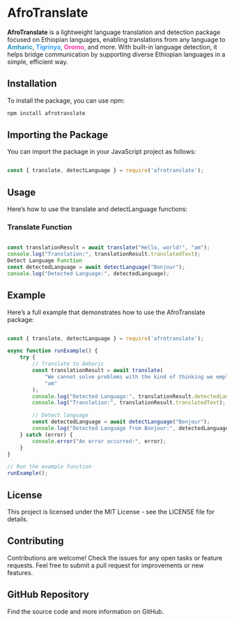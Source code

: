 # AfroTranslate

**AfroTranslate** is a lightweight language translation and detection package focused on Ethiopian languages, enabling translations from any language to <span style="color:#2596be">**Amharic**</span>, <span style="color:#33A1FF">**Tigrinya**</span>, <span style="color:#FF33A8">**Oromo**</span>, and more. With built-in language detection, it helps bridge communication by supporting diverse Ethiopian languages in a simple, efficient way.


## Installation

To install the package, you can use npm:

```bash
npm install afrotranslate

```
## Importing the Package

You can import the package in your JavaScript project as follows:

```javascript

const { translate, detectLanguage } = require('afrotranslate');

```

## Usage

Here’s how to use the translate and detectLanguage functions:

### Translate Function

```javascript

const translationResult = await translate("Hello, world!", "am");
console.log("Translation:", translationResult.translatedText);
Detect Language Function
const detectedLanguage = await detectLanguage("Bonjour");
console.log("Detected Language:", detectedLanguage);

```

## Example

Here’s a full example that demonstrates how to use the AfroTranslate package:

```javascript

const { translate, detectLanguage } = require('afrotranslate');

async function runExample() {
    try {
        // Translate to Amharic
        const translationResult = await translate(
            "We cannot solve problems with the kind of thinking we employed when we came up with them.",
            "am"
        );
        console.log("Detected Language:", translationResult.detectedLanguage);
        console.log("Translation:", translationResult.translatedText);

        // Detect language
        const detectedLanguage = await detectLanguage("Bonjour");
        console.log("Detected Language from Bonjour:", detectedLanguage);
    } catch (error) {
        console.error("An error occurred:", error);
    }
}

// Run the example function
runExample();


```
## License

This project is licensed under the MIT License - see the LICENSE file for details.

## Contributing

Contributions are welcome! Check the issues for any open tasks or feature requests. Feel free to submit a pull request for improvements or new features.

## GitHub Repository

Find the source code and more information on GitHub.
